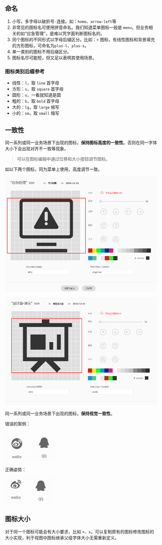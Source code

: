 ## 命名

1. 小写，多字母以破折号`-`连接。如：`home`、`arrow-left`等
2. 非常见的图标名可使用拼音命名。我们知道菜单图标一般是 `menu`，但业务相关的如“应急管理”，是难以凭字面判断图标名的。
3. 同个图标的不同形式以字母后缀区分。比如：`+` 图标，有线性图标和背景填充的方形图标，可命名为`plus-l`、`plus-s`。
4. 单一类别的图标不用后缀区分。
5. 图标名尽可能短，但又足以表明其使用场景。

### 图标类别后缀参考

* 线性：`l`，取 `line` 首字母
* 方形：`s`，取 `square` 首字母
* 圆形：`o`，一看就知道是圆
* 粗的：`b`，取 `bold` 首字母
* 大的：`lg`，取 `large` 缩写
* 小的：`sm`，取 `small` 缩写

## 一致性

同一系列或同一业务场景下出现的图标，**保持图标高度的一致性**。否则在同一字体大小下会出现对齐不一致等现象。

> 可以在图标编辑中通过位移和大小按钮调节图标。

如以下两个图标，同为菜单上使用，高度调节一致。

![](/img/icon-1.png)

![](/img/icon-2.png)


同一系列或同一业务场景下出现的图标，**保持视觉一致性**。

错误的案例：

![](/img/icon-3.png)
![](/img/icon-4.png)

正确姿势：

![](/img/icon-5.png)
![](/img/icon-4.png)

## 图标大小

对于同一个图标可能会有大小要求，比如 `+`、`x`。可以复制原有的图标修改图标的大小实现，利于视图中图标继承父级字体大小无需重新定义。
